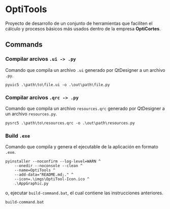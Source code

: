 # OptiTools

Proyecto de desarrollo de un conjunto de herramientas que faciliten el cálculo y procesos básicos más usados dentro de 
la empresa **OptiCortes**.

## Commands
### Compilar arcivos `.ui -> .py`

Comando que compila un archivo `.ui` generado por QtDesigner a un archivo `.py`.

```commandline
pyuic5 .\path\to\file.ui -o .\out\path\file.py
```

### Compilar arcivos `.qrc -> .py`

Comando que compila un archivo `resources.qrc` generado por QtDesigner a un archivo `resources.py`.

```commandline
pysrc5 .\path\to\resources.qrc -o .\out\path\resources.py
```

### Build `.exe`

Comando que compila y genera el ejecutable de la aplicación en formato `.exe`.

```commandline
pyinstaller --noconfirm --log-level=WARN ^
    --onedir --noconsole --clean ^
    --name=OptiTools ^
    --add-data="README.md;." ^
    --icon=.\imgs\OptiTool-Icon.ico ^
    .\AppGraphic.py
```

o, ejecutar `build-command.bat`, el cual contiene las instrucciones anteriores.

```commandline
build-command.bat
```